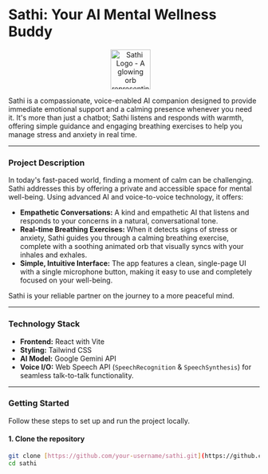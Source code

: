 # Sathi: Your AI Mental Wellness Buddy

<p align="center">
  <img src="https://i.imgur.com/your-logo.png" alt="Sathi Logo - A glowing orb representing a calming presence" width="80" style="display:inline-block; vertical-align:middle; margin-right:10px;"/>
  <span style="font-size: 3em; font-weight: bold; color: #4F46E5; display:inline-block; vertical-align:middle;"></span>
</p>


Sathi is a compassionate, voice-enabled AI companion designed to provide immediate emotional support and a calming presence whenever you need it. It's more than just a chatbot; Sathi listens and responds with warmth, offering simple guidance and engaging breathing exercises to help you manage stress and anxiety in real time.

---

### **Project Description**

In today's fast-paced world, finding a moment of calm can be challenging. Sathi addresses this by offering a private and accessible space for mental well-being. Using advanced AI and voice-to-voice technology, it offers:

* **Empathetic Conversations:** A kind and empathetic AI that listens and responds to your concerns in a natural, conversational tone.
* **Real-time Breathing Exercises:** When it detects signs of stress or anxiety, Sathi guides you through a calming breathing exercise, complete with a soothing animated orb that visually syncs with your inhales and exhales.
* **Simple, Intuitive Interface:** The app features a clean, single-page UI with a single microphone button, making it easy to use and completely focused on your well-being.

Sathi is your reliable partner on the journey to a more peaceful mind.

---

### **Technology Stack**

* **Frontend:** React with Vite
* **Styling:** Tailwind CSS
* **AI Model:** Google Gemini API
* **Voice I/O:** Web Speech API (`SpeechRecognition` & `SpeechSynthesis`) for seamless talk-to-talk functionality.

---

### **Getting Started**

Follow these steps to set up and run the project locally.

#### **1. Clone the repository**
```bash
git clone [https://github.com/your-username/sathi.git](https://github.com/your-username/sathi.git)
cd sathi